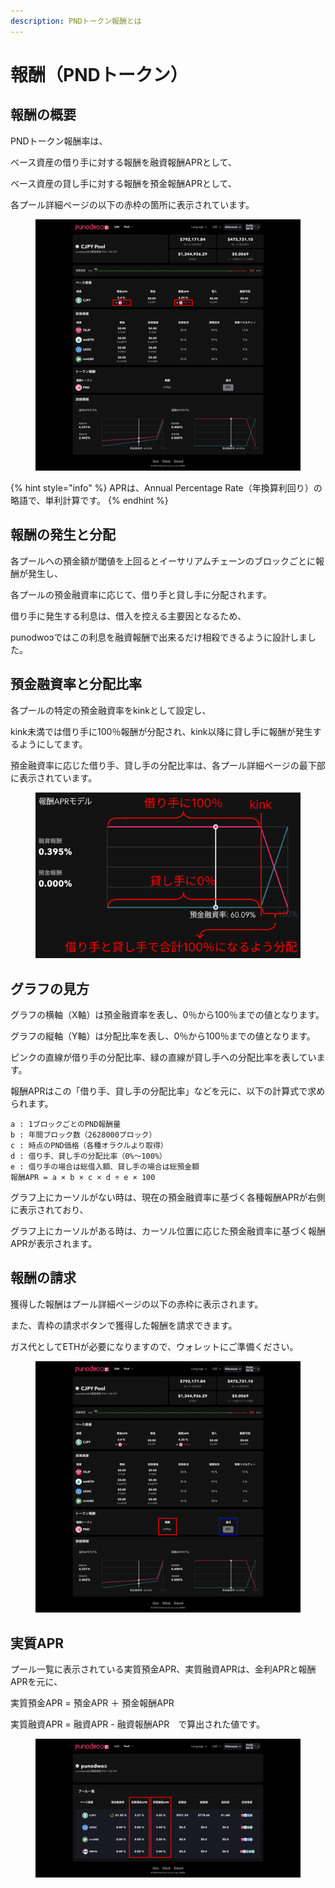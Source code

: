 ```yaml
---
description: PNDトークン報酬とは
---
```


# 報酬（PNDトークン）

## 報酬の概要

PNDトークン報酬率は、

ベース資産の借り手に対する報酬を融資報酬APRとして、

ベース資産の貸し手に対する報酬を預金報酬APRとして、

各プール詳細ページの以下の赤枠の箇所に表示されています。

<figure><img src="../.gitbook/assets/Group 122.png" alt=""><figcaption></figcaption></figure>

{% hint style="info" %}
APRは、Annual Percentage Rate（年換算利回り）の略語で、単利計算です。
{% endhint %}

## 報酬の発生と分配

各プールへの預金額が閾値を上回るとイーサリアムチェーンのブロックごとに報酬が発生し、

各プールの預金融資率に応じて、借り手と貸し手に分配されます。

借り手に発生する利息は、借入を控える主要因となるため、

punodwoɔではこの利息を融資報酬で出来るだけ相殺できるように設計しました。

## 預金融資率と分配比率

各プールの特定の預金融資率をkinkとして設定し、

kink未満では借り手に100％報酬が分配され、kink以降に貸し手に報酬が発生するようにしてます。

預金融資率に応じた借り手、貸し手の分配比率は、各プール詳細ページの最下部に表示されています。

<figure><img src="../.gitbook/assets/Group 27 (1).png" alt=""><figcaption></figcaption></figure>

## グラフの見方

グラフの横軸（X軸）は預金融資率を表し、0％から100％までの値となります。

グラフの縦軸（Y軸）は分配比率を表し、0％から100％までの値となります。

ピンクの直線が借り手の分配比率、緑の直線が貸し手への分配比率を表しています。

報酬APRはこの「借り手、貸し手の分配比率」などを元に、以下の計算式で求められます。

```
a : 1ブロックごとのPND報酬量
b : 年間ブロック数（2628000ブロック）
c : 時点のPND価格（各種オラクルより取得）
d : 借り手、貸し手の分配比率（0%〜100%）
e : 借り手の場合は総借入額、貸し手の場合は総預金額
報酬APR = a × b × c × d ÷ e × 100
```

グラフ上にカーソルがない時は、現在の預金融資率に基づく各種報酬APRが右側に表示されており、&#x20;

グラフ上にカーソルがある時は、カーソル位置に応じた預金融資率に基づく報酬APRが表示されます。

## 報酬の請求

獲得した報酬はプール詳細ページの以下の赤枠に表示されます。

また、青枠の請求ボタンで獲得した報酬を請求できます。

ガス代としてETHが必要になりますので、ウォレットにご準備ください。

<figure><img src="../.gitbook/assets/Group 29.png" alt=""><figcaption></figcaption></figure>

## 実質APR

プール一覧に表示されている実質預金APR、実質融資APRは、金利APRと報酬APRを元に、

実質預金APR = 預金APR ＋ 預金報酬APR

実質融資APR = 融資APR - 融資報酬APR　で算出された値です。

<figure><img src="../.gitbook/assets/Group 28.png" alt=""><figcaption></figcaption></figure>
